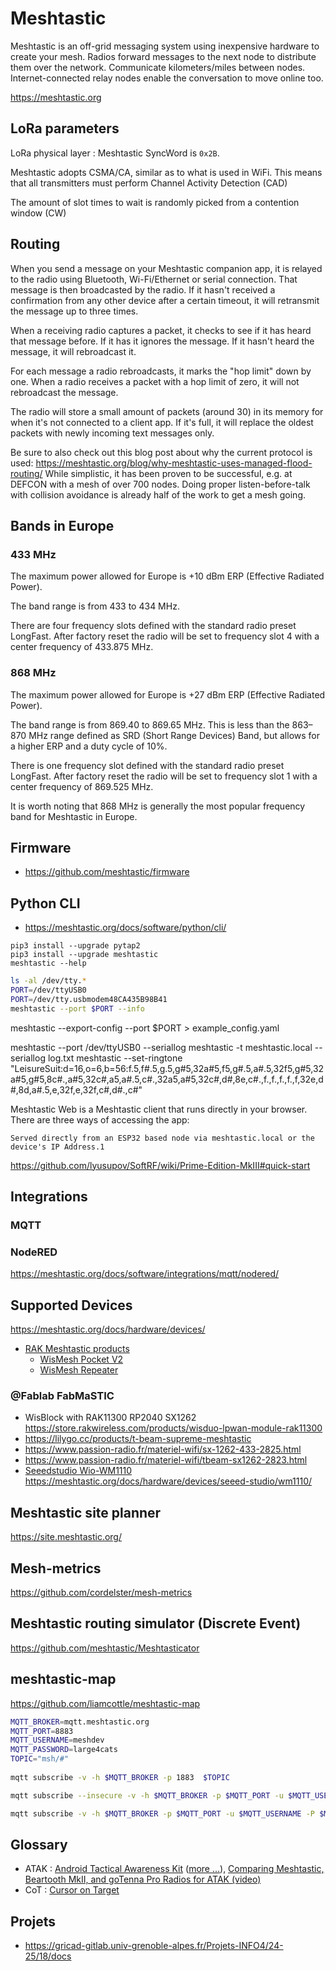 # Meshtastic

Meshtastic is an off-grid messaging system using inexpensive hardware to create your mesh. Radios forward messages to the next node to distribute them over the network. Communicate kilometers/miles between nodes. Internet-connected relay nodes enable the conversation to move online too.

https://meshtastic.org

## LoRa parameters

LoRa physical layer : Meshtastic SyncWord is `0x2B`.

Meshtastic adopts CSMA/CA, similar as to what is used in WiFi. This means that all transmitters must perform Channel Activity Detection (CAD)

The amount of slot times to wait is randomly picked from a contention window (CW)

## Routing

When you send a message on your Meshtastic companion app, it is relayed to the radio using Bluetooth, Wi-Fi/Ethernet or serial connection. That message is then broadcasted by the radio. If it hasn't received a confirmation from any other device after a certain timeout, it will retransmit the message up to three times.

When a receiving radio captures a packet, it checks to see if it has heard that message before. If it has it ignores the message. If it hasn't heard the message, it will rebroadcast it.

For each message a radio rebroadcasts, it marks the "hop limit" down by one. When a radio receives a packet with a hop limit of zero, it will not rebroadcast the message.

The radio will store a small amount of packets (around 30) in its memory for when it's not connected to a client app. If it's full, it will replace the oldest packets with newly incoming text messages only.

Be sure to also check out this blog post about why the current protocol is used: https://meshtastic.org/blog/why-meshtastic-uses-managed-flood-routing/
While simplistic, it has been proven to be successful, e.g. at DEFCON with a mesh of over 700 nodes. Doing proper listen-before-talk with collision avoidance is already half of the work to get a mesh going.

## Bands in Europe

### 433 MHz

The maximum power allowed for Europe is +10 dBm ERP (Effective Radiated Power).

The band range is from 433 to 434 MHz.

There are four frequency slots defined with the standard radio preset LongFast. After factory reset the radio will be set to frequency slot 4 with a center frequency of 433.875 MHz.

### 868 MHz

The maximum power allowed for Europe is +27 dBm ERP (Effective Radiated Power).

The band range is from 869.40 to 869.65 MHz. This is less than the 863–870 MHz range defined as SRD (Short Range Devices) Band, but allows for a higher ERP and a duty cycle of 10%.

There is one frequency slot defined with the standard radio preset LongFast. After factory reset the radio will be set to frequency slot 1 with a center frequency of 869.525 MHz.

It is worth noting that 868 MHz is generally the most popular frequency band for Meshtastic in Europe.


## Firmware

* https://github.com/meshtastic/firmware

## Python CLI

* https://meshtastic.org/docs/software/python/cli/

```
pip3 install --upgrade pytap2
pip3 install --upgrade meshtastic
meshtastic --help
```

```bash
ls -al /dev/tty.*
PORT=/dev/ttyUSB0
PORT=/dev/tty.usbmodem48CA435B98B41
meshtastic --port $PORT --info
```

meshtastic --export-config --port $PORT > example_config.yaml

meshtastic --port /dev/ttyUSB0 --seriallog
meshtastic -t meshtastic.local --seriallog log.txt
meshtastic --set-ringtone "LeisureSuit:d=16,o=6,b=56:f.5,f#.5,g.5,g#5,32a#5,f5,g#.5,a#.5,32f5,g#5,32a#5,g#5,8c#.,a#5,32c#,a5,a#.5,c#.,32a5,a#5,32c#,d#,8e,c#.,f.,f.,f.,f.,f,32e,d#,8d,a#.5,e,32f,e,32f,c#,d#.,c#"


Meshtastic Web is a Meshtastic client that runs directly in your browser. There are three ways of accessing the app:

    Served directly from an ESP32 based node via meshtastic.local or the device's IP Address.1

https://github.com/lyusupov/SoftRF/wiki/Prime-Edition-MkIII#quick-start


## Integrations

### MQTT


### NodeRED

https://meshtastic.org/docs/software/integrations/mqtt/nodered/

## Supported Devices

https://meshtastic.org/docs/hardware/devices/

* [RAK Meshtastic products](https://store.rakwireless.com/collections/meshtastic)
  * [WisMesh Pocket V2](https://store.rakwireless.com/products/wismesh-pocket)
  * [WisMesh Repeater](https://store.rakwireless.com/products/wismesh-meshtastic-solar-repeater?index=6&variant=44485612765382)

### @Fablab FabMaSTIC

* WisBlock with RAK11300 RP2040 SX1262 https://store.rakwireless.com/products/wisduo-lpwan-module-rak11300
* https://lilygo.cc/products/t-beam-supreme-meshtastic
* https://www.passion-radio.fr/materiel-wifi/sx-1262-433-2825.html
* https://www.passion-radio.fr/materiel-wifi/tbeam-sx1262-2823.html
* [Seeedstudio Wio-WM1110](https://wiki.seeedstudio.com/Wio-WM/Introduction/) https://meshtastic.org/docs/hardware/devices/seeed-studio/wm1110/


## Meshtastic site planner

https://site.meshtastic.org/

## Mesh-metrics

https://github.com/cordelster/mesh-metrics

## Meshtastic routing simulator (Discrete Event)

https://github.com/meshtastic/Meshtasticator

## meshtastic-map

https://github.com/liamcottle/meshtastic-map

```bash
MQTT_BROKER=mqtt.meshtastic.org
MQTT_PORT=8883
MQTT_USERNAME=meshdev
MQTT_PASSWORD=large4cats
TOPIC="msh/#"
  
mqtt subscribe -v -h $MQTT_BROKER -p 1883  $TOPIC

mqtt subscribe --insecure -v -h $MQTT_BROKER -p $MQTT_PORT -u $MQTT_USERNAME -P $MQTT_PASSWORD -l mqtts $TOPIC

mqtt subscribe -v -h $MQTT_BROKER -p $MQTT_PORT -u $MQTT_USERNAME -P $MQTT_PASSWORD  $TOPIC
```

## Glossary

* ATAK : [Android Tactical Awareness Kit](https://en.wikipedia.org/wiki/Android_Team_Awareness_Kit) ([more ...](https://freetakteam.github.io/FreeTAKServer-User-Docs/)), [Comparing Meshtastic, Beartooth MkII, and goTenna Pro Radios for ATAK (video)](https://www.youtube.com/watch?v=b8bVSwhYt8U)
* CoT : [Cursor on Target](https://pmc.ncbi.nlm.nih.gov/articles/PMC3615829/)

## Projets
* https://gricad-gitlab.univ-grenoble-alpes.fr/Projets-INFO4/24-25/18/docs

